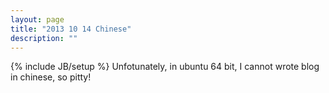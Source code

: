 ```yaml
---
layout: page
title: "2013 10 14 Chinese"
description: ""
---
```

{% include JB/setup %}
Unfotunately, in ubuntu 64 bit, I cannot wrote blog in chinese, so pitty!
